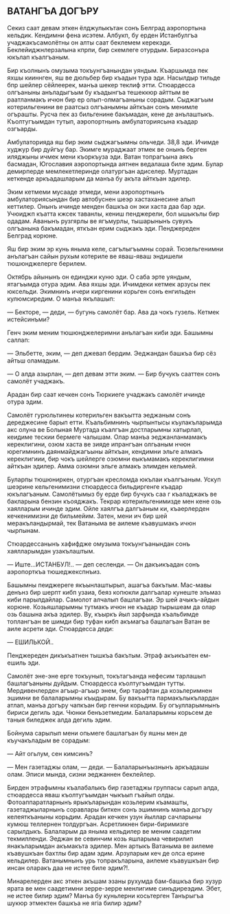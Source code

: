 ## ВАТАНГЪА ДОГЪРУ

Секиз саат девам эткен ёлджулыкътан сонъ Белград аэропортына кельдик.
Кендимни фена исэтем.
Албукп, бу ерден Истанбулгъа учаджакъсамолётны он алты саат беклемем керекэди.
Беклейиджнлерзалына кпрпи, бир скемлеге отурдым.
Биразсонъра юкълап къалгъаным.

Бир къолнынъ омузыма токъунгъанындан уяндым.
Къаршымда пек яхшы кииннген, яш ве дюльбер бир къадын тура эди.
Насылдыр тильде бпр шейлер сёйлеерек, манъа шекер теклиф этти.
Стюардесса олгъаныны анъладыгъым бу къадынгъа тешеккюр айттым ве раатланмакъ ичюн бир ер олып-олмагъаныны сорадым.
Сыджагъым котерильгенини ве раатсыз олгъанымны айткъан сонъ менимле огърашты.
Русча пек аз бильгенине бакъмадан, кене де анълаштыкъ.
Къолтугъымдан тутып, аэропортнынъ амбулаториясына къадар озгъарды.

Амбулаторияда яш бир эким сыджагъымны ольчеди.
38,8 эди.
Ичимде худжур бир дуйгъу бар.
Экимге мураджаат этмек ве онынъ берген иляджыны ичмек мени къоркъуза эди.
Ватан топрагъына аякъ басмадан, Югославия аэропортында аятнен ведалаша биле эдим.
Булар демирперде мемлекетлеринде олатургъан адиселер.
Муртадан кеткенде аркъадашларым да манъа бу акъта айткъан эдилер.

Эким кетмеми мусааде этмеди, мени аэропортнынъ амбулаториясындан бир автобуснен шеэр хастаханесине алып кеттилер.
Онынъ ичинде менден башкъа он эки хаста даа бар эди.
Учюиджп къатта кжсек таванлы, кениш пенджерели, бол ышыкълы бир одадам.
Аванынъ рузгярлы ве ягъмурлы, тышарынынъ сувукъ олгъанына бакъмадан, яткъан ерим сыджакъ эди.
Пенджереден Белград корюне.

Яш бир эким эр кунь яныма келе, сагълыгъымны сорай.
Тюзельгенимни анълагъан сайын рухым котериле ве яваш-яваш эндишели тюшюнджелерге берилем.

Октябрь айынынъ он единджи куню эди.
О саба эрте уяндым, ятагъымда отура эдим.
Ава яхшы эди.
Ичимдеки кетмек арзусы пек юксельди.
Экимнинъ ичери киргенини корьген сонъ енгильден кулюмсиредим.
О манъа якълашып:

— Бекторе, — деди, — бугунь самолёт бар.
Ава да чокъ гузель.
Кетмек истейсинъми?

Генч эким меним тюшюнджелеримни анълагъан киби эди.
Башымны саллап:

— Эльбетте, эким, — деп джевап бердим.
Эеджандан башкъа бир сёз айтьш оламадым.

— О алда азырлан, — деп девам этти эким. — Бир бучукъ сааттен сонъ самолёт учаджакъ.

Арадан бир саат кечкен сонъ Тюркиеге учаджакъ самолёт ичинде отура эдим.

Самолёт гурюльтинеы котерильген вакъытта эеджаным сонъ дереджесине барып етти.
Къальбимнинъ чырпынтысы къулакъларымда акс олуна ве Болыная Муртада къалгъан достларымны хатырлап, кеидиме тескии бермеге чалышам.
Олар манъа эеджанланмамакъ кереклигини, озюм хаста ве зияде ипрангъан олгьаным нчюн юрегимнинъ даянмайджагъыны айткъан, кендимни эльге алмакъ кереклигиии, бир чокъ шейлерге озюмни еыкъмамакъ кереклигимни айткъан эдилер.
Амма озюмни эльге алмакъ элимден кельмей.

Буларпы тюшюниркен, отургъан кресломда юкълаи къалгъаным.
Ускуп шеэрине кельгенимизни стюардесса бильдиргенге къадар юкълагъаным.
Самолётымыз бу ерде бир бучукъ саа г къаладжакъ ве бакларына бензин къояджакъ.
Текрар котерильгенимизде мен кене озь хаялларым ичинде эдим.
Ойле хаялгъа далгъаным ки, къаерлерден кечкенимизни де бильмейим.
Затен, мени ич бир шей меракъландырмай, тек Ватаныма ве аилеме къавушмакъ ичюн чырпынам.

Стюардессанынъ хафифдже омузыма токъунгъанындан сонъ хаялларымдан узакълаштым.

— Иште...ИСТАНБУЛ!.. — деп сесленди. — Он дакъикъадан сонъ аэропорткъа тюшеджекспнъиз.

Башымны пеиджереге якъынлаштырып, ашагъа бакътым.
Мас-мавы денънз бир шерпт кибп узаиа, беяз копюкли далгъалар кунеште эльмаз киби парылдайлар.
Самолот алчалып башлагъаи.
Эр шей ачыкъ-айдын корюне.
Козьяшларымны тутмакъ ичюн не къадар тырышеам да олар озь башына акъа эдилер.
Ву, къыркъ йыл зарфында къальбимде топлангъан ве шимди бир туфан кибп акъмагъа башлагъан Ватан ве аиле асрети эди.
Стюардесса деди:

— ЕШИЛЬКОЙ..

Пенджереден дикъкъатнен тышкъа бакътым.
Этраф акъикъатен ем-ешиль эди.

Самолёт эне-эне ерге токъунып, токътагъанда нефесим тарлашып башлагъаныны дуйдым.
Стюардесса къолтугъымдан тутты.
Мердивенлерден агъыр-агъыр энем, бир тарафтан да козьлеримнен эшимни ве балаларымны къыдырам.
Бу вакъытта пармакълыкълардан атлап, манъа догъру чапкъан бир генчни корьдим.
Бу огъулларымнынъ бириси дегиль эди.
Чюнки бенъзетмедим.
Балаларымны корьсем де таныя биледжек алда дегиль эдим.

Бойнума сарылып мени опьмеге башлагъан бу яшны мен де къучакъладым ве сорадым:

— Айт огьлум, сен кимсинъ?

— Мен газетаджы олам, — деди. — Балаларынъызнынъ аркъадашы олам.
Эписи мында, сизни эеджаннен беклейлер.

Бирден этрафымны къалабалыкъ бир газетаджы группасы сарып алда, стюардесса яваш къолтугъымдан чыкъып гъайып олды.
Фотоаппаратларнынъ ярыкъларындан козьлерим къамашты, газетаджыларнынъ соравлары биткен сонъ эшимнинъ манъа догъру келеяткъаныны корьдим.
Арадан кечкен узун йыллар сачларыны кумюш теллернен толдургъан.
Асретликнен бири-биримизге сарылдыкъ.
Балаларым да яныма кельдилер ве меним саадетим текмилленди.
Эеджан ве севинчим козь яшларыма чевирилип янакъларымдан акъмакъта эдилер.
Мен артыкъ Ватаныма ве аилеме къавушкъан бахтлы бир адам эдим.
Арзуларым кеч де олса ерине кельдилер.
Ватанымнынъ урь топракъларына, аилеме къавушкъан бир инсан оларакъ даа не истее биле эдим?!.

Минарелерден акс эткен акъшам эзаны рухумда бам-башкъа бир хузур ярата ве мен саадетимни зерре-зерре менлигиме синъдиреэдим.
Эбет, не истее билир эдим?
Манъа бу куньлерни косьтерген Танърыгъа шукюр этмектен башкъа не ягіа билир эдим?
